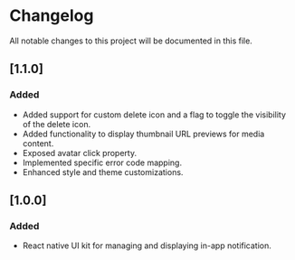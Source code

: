 # Changelog

All notable changes to this project will be documented in this file.

## [1.1.0]

### Added
- Added support for custom delete icon and a flag to toggle the visibility of the delete icon.
- Added functionality to display thumbnail URL previews for media content.
- Exposed avatar click property.
- Implemented specific error code mapping.
- Enhanced style and theme customizations.

## [1.0.0]

### Added

- React native UI kit for managing and displaying in-app notification.
